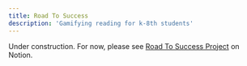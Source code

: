 ```yaml
---
title: Road To Success
description: 'Gamifying reading for k-8th students'
---
```


Under construction. For now, please see [Road To Success Project](https://timoprice.notion.site/Gamifying-student-reading-977412fcc254477ea126fa0df39547a0) on Notion.

<!--
# Synopsis

[Road To Success](https://rtsutah.com/) (RTS) is an online platform whose goal is to foster literacy and a love of learning in elementary and middle-school students.

Prior to our engagement, RTS had been operating for 17 years as a paper-based program. Teachers sent their students home with a reading tracker for their parents to fill out and sign. Upon returning the paper, students would be given a small reward, e.g. a pencil, eraser, or sticker.

While the program had seen a generation or more of success, the times had changed. The program directors originally simply wanted a way for teachers and parents to record their student's progress online.

Instead, we turned it into an app that gamifies reading through through various levels to motivate (and track) student achievement. The program directors saw the vision and scalability of what we proposed and were able to sell the idea to additional investors. For roughly 2-years' cost of running the program and providing the pencil-and-erase rewards in 5 school districts, we were able to design and build the game that is now used in every school district in Utah.

While students are given motivation beyond simple rewards, their parents can now track their children's reading; teachers can see a roll-up of their classes or dig into individual students; administrators and principals can similarly see school-wide data or drill down to classes and students; and superintendents can see it all plus a district-wide view. What is returned is a wealth of data that can be correlated with aptitude tests and student progress metrics.

The excitement of the app spread, and we were ultimately able to extend the features to allow for community businesses to donate prizes and other donations to reward the students in a end-of-year raffle for every school.

**Users**

- Primary: K-8th students
- Secondary: Teachers, Parents
- Tertiary: Principals, librarians, and other administrators


![Test in progress](./kid-reading.png)


## Goal

Identify student, teacher, and parent needs.

Balance these competing needs to create an app that improves student reading habits while reducing the load on teachers and parents to track students' progress manually.


## Method

1. Stakeholder research
2. User research
    - Students
    - Parents
    - Educators
    - Local business owners
3. Competitive analysis
4. Design sprints
    - World building
    - Reward system
    - In-game and out-of-game economy
    - Community donation platform
    - Visuals and prototypes
5. Developer consulting
6. User testing


## Outcome

The new motivation and reward strategy for students:

1. In-app badges, character customization, and level progress
2. Great looking graphics
3. Community business can donate rewards, e.g. local restaurants offer the school 1,000 coupons for a free or discounted meal
    
Other businesses donate toys and other gifts that are raffled off throughout the year. 
    
Every student participates in drawings for the prizes; the more they read, the more tickets they have entered in the raffle
    

## Benefits

Overall, this strategy for community involvement provides several benefits:

- students are more engaged in tracking their reading behavior and progress
- students behaviors (minutes read, Lexile scores) can be correlated with standardized test to guide educators
- educators and parents are not concerned by the platform, since its simplicity is not overly engaging each that it takes precedent over the true goal of improving student reading
- local business receives a tax break for its donation
- it can publicize its participation toward positive brand perception among the public
- it attracts in-store visits that result in more sales, since family members will typically accompany the young student and purchase additional items beyond the coupon value
- the non-profit can now redirect the monetary donations it previously used to buy trinkets and instead iterate on and improve the app experience
- the students receive rewards that motivate them far more than a pencil or sticker
- parents and educators are happy to see kids become motivated to read and can easily recognize progress in individual students, as well as discover issues in both individual children and larger groups (classrooms, grades, schools, etc.). This information improves their ability to intervene more quickly to address problems
- the non-profit now has a proof-of-concept that they can leverage to expand into more states, as well as seek the backing of other na in-profits and NGOs for additional funding to finance its expansion and further improve the application

![IMAGE]()
![IMAGE]()
![IMAGE]()
![IMAGE]()


# Year 2

The initial launch and use over the first year were highly successful in gaining support from educators and the community. Over 260,000 students participated during the inaugural year. That said, only ~20% actually progressed beyond the first level—far below the goal. Analytics and one-on-one interviews with teachers showed that, while the tracker was being used, the motivators were missing the mark. 

As the school year came to a close, the non-profit behind RTS returned to us to extend the game and application features to address some of theses issues. The fact that we had saved them their typical yearly budget spent on physical prizes (amounting to $75,000), they were able to approach us with additional requests—backed as well by more benefactors who saw the potential of the app.

It was at this stage that we devised the community business initiative and portal to encourage them to donate real-world awards. 

This is also the point at which we introduced the concept of a bank account with the ability for students to "pay" for class privileges.

As of mid-year of the second school year, spot interviews with educators noted these motivators had increased student and parent participation.

### v2 Improvements

![IMAGE]()


## Impact

**Increased donations**
The site and gamified app increased the number of community donors significantly. Since launch, I know of two sponsors who have been added.

**Decreased operational costs**
Saved the non-profit organization sponsoring thus build $75,000/year, which had previously been spent on rewards such as pencils and stickers.

**Increased impact** 
The ultimate goal of the non-profit was to create an MVP that could show value so that it could launch in additional states and go to investors such as the Bill and Melinda Gates Foundation for further funding.

Engagement (not revenue) is the major KPI here. With this app, the organization was able to expand from a handful of school districts in the immediate Salt Lake City region to nearly every district across the state of Utah.

**Increased organizational stability** 
While the original pen-and-paper tracking method was employed primarily to 1–3 grades, the new app generated enough buzz throughout schools that the majority of districts are using it for K–8th.

**Increase educational value** 
As the product of a non-profit organization, the shareholders are major donors sitting on the board of trustees. Increasing the effectiveness of the app as measured by engagement and improved reading aptitude tests—particularly in economically distressed areas—are the signs of success. The value of their donations is tied directly to the success of the students. By the second engagement a year later, the benchmark test scores of the students were still being gathered. However, user (student, teacher, parent, administrator) response was highly positive, pointing indirectly to a positive impact on all user personas.
-->
